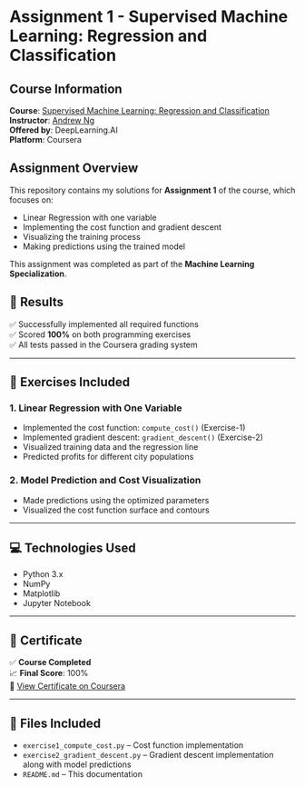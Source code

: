 # Assignment 1 - Supervised Machine Learning: Regression and Classification

## Course Information

**Course**: [Supervised Machine Learning: Regression and Classification](https://www.coursera.org/learn/machine-learning)  
**Instructor**: [Andrew Ng](https://www.andrewng.org/)  
**Offered by**: DeepLearning.AI  
**Platform**: Coursera

## Assignment Overview

This repository contains my solutions for **Assignment 1** of the course, which focuses on:

- Linear Regression with one variable
- Implementing the cost function and gradient descent
- Visualizing the training process
- Making predictions using the trained model

This assignment was completed as part of the **Machine Learning Specialization**.

## 🎯 Results

✅ Successfully implemented all required functions  
✅ Scored **100%** on both programming exercises  
✅ All tests passed in the Coursera grading system

---

## 📁 Exercises Included

### 1. **Linear Regression with One Variable**

- Implemented the cost function: `compute_cost()` (Exercise-1)
- Implemented gradient descent: `gradient_descent()` (Exercise-2)
- Visualized training data and the regression line
- Predicted profits for different city populations

### 2. **Model Prediction and Cost Visualization**

- Made predictions using the optimized parameters
- Visualized the cost function surface and contours

---

## 💻 Technologies Used

- Python 3.x
- NumPy
- Matplotlib
- Jupyter Notebook

---

## 📜 Certificate

✅ **Course Completed**  
📈 **Final Score**: 100%  
🔗 [View Certificate on Coursera](https://coursera.org/verify/SDGJ79D5WPBV)

---

## 📂 Files Included

- `exercise1_compute_cost.py` – Cost function implementation
- `exercise2_gradient_descent.py` – Gradient descent implementation along with model predictions
- `README.md` – This documentation

